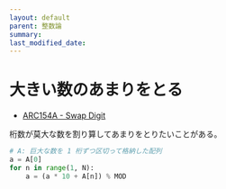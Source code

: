 ```yaml
---
layout: default
parent: 整数論
summary: 
last_modified_date:
---
```


# 大きい数のあまりをとる

- [ARC154A - Swap Digit](https://atcoder.jp/contests/arc154/tasks/arc154_a)

桁数が莫大な数を割り算してあまりをとりたいことがある。

```python
# A: 巨大な数を 1 桁ずつ区切って格納した配列
a = A[0]
for n in range(1, N):
    a = (a * 10 + A[n]) % MOD
```
